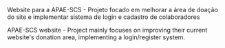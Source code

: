 Website para a APAE-SCS - 
Projeto focado em melhorar a área de doação do site e implementar sistema de login e cadastro de colaboradores

APAE-SCS website - 
Project mainly focuses on improving their current website's donation area, implementing a login/register system.
